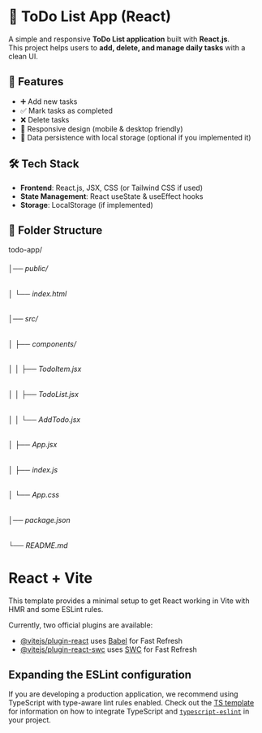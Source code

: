 # 📝 ToDo List App (React)

A simple and responsive **ToDo List application** built with **React.js**.  
This project helps users to **add, delete, and manage daily tasks** with a clean UI.


## 🚀 Features
- ➕ Add new tasks  
- ✅ Mark tasks as completed  
- ❌ Delete tasks  
- 📱 Responsive design (mobile & desktop friendly)  
- 💾 Data persistence with local storage (optional if you implemented it)  


## 🛠️ Tech Stack
- **Frontend**: React.js, JSX, CSS (or Tailwind CSS if used)  
- **State Management**: React useState & useEffect hooks  
- **Storage**: LocalStorage (if implemented)  


## 📂 Folder Structure
todo-app/
###### │── public/
###### │ └── index.html
###### │── src/
###### │ ├── components/
###### │ │ ├── TodoItem.jsx
###### │ │ ├── TodoList.jsx
###### │ │ └── AddTodo.jsx
###### │ ├── App.jsx
###### │ ├── index.js
###### │ └── App.css
###### │── package.json
###### └── README.md


# React + Vite

This template provides a minimal setup to get React working in Vite with HMR and some ESLint rules.

Currently, two official plugins are available:

- [@vitejs/plugin-react](https://github.com/vitejs/vite-plugin-react/blob/main/packages/plugin-react) uses [Babel](https://babeljs.io/) for Fast Refresh
- [@vitejs/plugin-react-swc](https://github.com/vitejs/vite-plugin-react/blob/main/packages/plugin-react-swc) uses [SWC](https://swc.rs/) for Fast Refresh

## Expanding the ESLint configuration

If you are developing a production application, we recommend using TypeScript with type-aware lint rules enabled. Check out the [TS template](https://github.com/vitejs/vite/tree/main/packages/create-vite/template-react-ts) for information on how to integrate TypeScript and [`typescript-eslint`](https://typescript-eslint.io) in your project.
